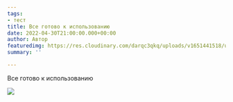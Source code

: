 ```yaml
---
tags:
- тест
title: Все готово к использованию
date: 2022-04-30T21:00:00.000+00:00
author: Автор
featuredimg: https://res.cloudinary.com/darqc3qkq/uploads/v1651441518/uploads/style-guides-for-lawyers-56a5935c5f9b58b7d0dd72ae_hpm464.jpg
summary: ''

---
```

Все готово к использованию

![](https://res.cloudinary.com/darqc3qkq/uploads/v1651441518/uploads/style-guides-for-lawyers-56a5935c5f9b58b7d0dd72ae_hpm464.jpg)